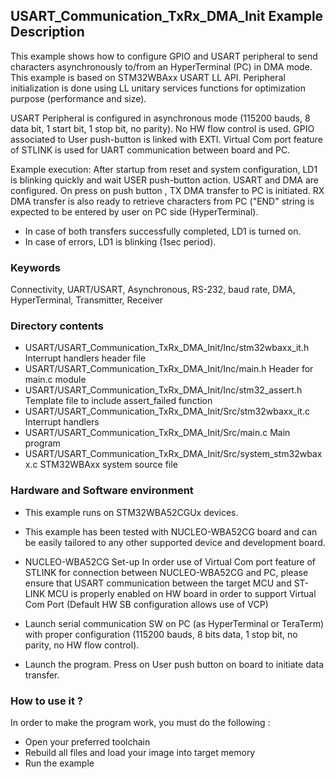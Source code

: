 ## <b>USART_Communication_TxRx_DMA_Init Example Description</b>

This example shows how to configure GPIO and USART peripheral
to send characters asynchronously to/from an HyperTerminal (PC) in
DMA mode. This example is based on STM32WBAxx USART LL API. Peripheral
initialization is done using LL unitary services functions for optimization
purpose (performance and size).

USART Peripheral is configured in asynchronous mode (115200 bauds, 8 data bit, 1 start bit, 1 stop bit, no parity).
No HW flow control is used.
GPIO associated to User push-button is linked with EXTI. 
Virtual Com port feature of STLINK is used for UART communication between board and PC.

Example execution:
After startup from reset and system configuration, LD1 is blinking quickly and wait USER push-button action.
USART and DMA are configured.
On press on push button , TX DMA transfer to PC is initiated. 
RX DMA transfer is also ready to retrieve characters from PC ("END" string is expected to be entered by user on PC side (HyperTerminal).

- In case of both transfers successfully completed, LD1 is turned on.
- In case of errors, LD1 is blinking (1sec period).

### <b>Keywords</b>

Connectivity, UART/USART, Asynchronous, RS-232, baud rate, DMA, HyperTerminal, 
Transmitter, Receiver

### <b>Directory contents</b>

  - USART/USART_Communication_TxRx_DMA_Init/Inc/stm32wbaxx_it.h         Interrupt handlers header file
  - USART/USART_Communication_TxRx_DMA_Init/Inc/main.h                  Header for main.c module
  - USART/USART_Communication_TxRx_DMA_Init/Inc/stm32_assert.h          Template file to include assert_failed function
  - USART/USART_Communication_TxRx_DMA_Init/Src/stm32wbaxx_it.c         Interrupt handlers
  - USART/USART_Communication_TxRx_DMA_Init/Src/main.c                  Main program
  - USART/USART_Communication_TxRx_DMA_Init/Src/system_stm32wbaxx.c     STM32WBAxx system source file


### <b>Hardware and Software environment</b>

  - This example runs on STM32WBA52CGUx devices.

  - This example has been tested with NUCLEO-WBA52CG board and can be
    easily tailored to any other supported device and development board.

  - NUCLEO-WBA52CG Set-up
    In order use of Virtual Com port feature of STLINK for connection between NUCLEO-WBA52CG and PC,
    please ensure that USART communication between the target MCU and ST-LINK MCU is properly enabled 
    on HW board in order to support Virtual Com Port (Default HW SB configuration allows use of VCP)

  - Launch serial communication SW on PC (as HyperTerminal or TeraTerm) with proper configuration 
    (115200 bauds, 8 bits data, 1 stop bit, no parity, no HW flow control). 

  - Launch the program. Press on User push button on board to initiate data transfer.

### <b>How to use it ?</b>

In order to make the program work, you must do the following :

 - Open your preferred toolchain
 - Rebuild all files and load your image into target memory
 - Run the example

